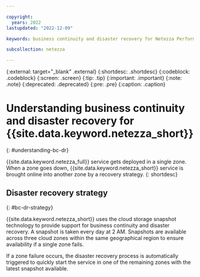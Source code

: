 ```yaml
---

copyright:
  years: 2022
lastupdated: "2022-12-09"

keywords: business continuity and disaster recovery for Netezza Performance Server as a Service, business continuity, disaster recovery,

subcollection: netezza

---
```

{:external: target="_blank" .external}
{:shortdesc: .shortdesc}
{:codeblock: .codeblock}
{:screen: .screen}
{:tip: .tip}
{:important: .important}
{:note: .note}
{:deprecated: .deprecated}
{:pre: .pre}
{:caption: .caption}

# Understanding business continuity and disaster recovery for {{site.data.keyword.netezza_short}}
{: #understanding-bc-dr}

{{site.data.keyword.netezza_full}} service gets deployed in a single zone. When a zone goes down, {{site.data.keyword.netezza_short}} service is brought online into another zone by a recovery strategy.
{: shortdesc}

## Disaster recovery strategy
{: #bc-dr-strategy}

{{site.data.keyword.netezza_short}} uses the cloud storage snapshot technology to provide support for business continuity and disaster recovery. A snapshot is taken every day at 2 AM. Snapshots are available across three cloud zones within the same geographical region to ensure availability if a single zone fails.

If a zone failure occurs, the disaster recovery process is automatically triggered to quickly start the service in one of the remaining zones with the latest snapshot available.
